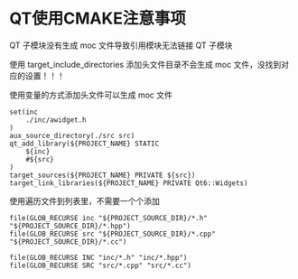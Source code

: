 # QT使用CMAKE注意事项
QT 子模块没有生成 moc 文件导致引用模块无法链接 QT 子模块

使用 target_include_directories 添加头文件目录不会生成 moc 文件，没找到对应的设置！！！

使用变量的方式添加头文件可以生成 moc 文件
```
set(inc
    ./inc/awidget.h
)
aux_source_directory(./src src)
qt_add_library(${PROJECT_NAME} STATIC
    ${inc}
    #${src}
)
target_sources(${PROJECT_NAME} PRIVATE ${src})
target_link_libraries(${PROJECT_NAME} PRIVATE Qt6::Widgets)
```

使用遍历文件到列表里，不需要一个个添加
```
file(GLOB_RECURSE inc "${PROJECT_SOURCE_DIR}/*.h" "${PROJECT_SOURCE_DIR}/*.hpp")
file(GLOB_RECURSE src "${PROJECT_SOURCE_DIR}/*.cpp" "${PROJECT_SOURCE_DIR}/*.cc")

file(GLOB_RECURSE INC "inc/*.h" "inc/*.hpp")
file(GLOB_RECURSE SRC "src/*.cpp" "src/*.cc")
```